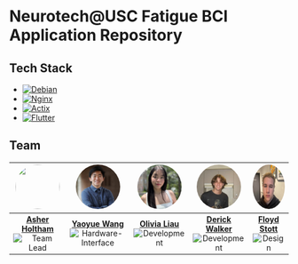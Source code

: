 # Neurotech@USC Fatigue BCI Application Repository

## Tech Stack

- [![Debian][Debian.dev]][Debian-url]
- [![Nginx][Nginx.dev]][Nginx-url]
- [![Actix][Actix.dev]][Actix-url]
- [![Flutter][Flutter.dev]][Flutter-url]

<!-- MARKDOWN LINKS & IMAGES -->

[Debian-url]: https://www.debian.org/
[Debian.dev]: https://img.shields.io/badge/Debian-CC0000?style=for-the-badge&logo=debian&logoColor=000000
[Nginx-url]: https://nginx.org/
[Nginx.dev]: https://img.shields.io/badge/Nginx-009639?style=for-the-badge&logo=nginx&logoColor=000000
[Actix-url]: https://actix.rs/
[Actix.dev]: https://img.shields.io/badge/Actix-000000?style=for-the-badge&logo=actix&logoColor=white
[Flutter-url]: https://flutter.dev/
[Flutter.dev]: https://img.shields.io/badge/Flutter-02569B?style=for-the-badge&logo=flutter&logoColor=40C4FF

## Team

| [<img src="https://github.com/AsherHoltham.png" width="80" height="80" style="border-radius: 50%;" />][Asher-Contact] | [<img src="Assets/Yaoyue.jpeg" width="80" height="80" style="border-radius: 50%;" />][Yaoyue-Contact] | [<img src="Assets/Olivia.jpeg" width="80" height="80" style="border-radius: 50%;" />][Olivia-Contact] | [<img src="Assets/Derick.jpeg" width="80" height="80" style="border-radius: 50%;" />][Derick-Contact] | [<img src="Assets/Floyd.jpeg" width="80" height="80" style="border-radius: 50%;" />][Floyd-Contact] |
|:---:|:---:|:---:|:---:|:---:|
| **[Asher Holtham][Asher-Contact]**<br>![Team Lead](https://img.shields.io/badge/-Team%20Lead-F9E795?style=flat-square) | **[Yaoyue Wang][Yaoyue-Contact]**<br>![Hardware-Interface](https://img.shields.io/badge/-Data-2F3C7E?style=flat-square) | **[Olivia Liau][Olivia-Contact]**<br>![Development](https://img.shields.io/badge/-Frontend-7A2048?style=flat-square) | **[Derick Walker][Derick-Contact]**<br>![Development](https://img.shields.io/badge/-Fullstack-AFD275?style=flat-square) | **[Floyd Stott][Floyd-Contact]**<br>![Design](https://img.shields.io/badge/-Design-F96167?style=flat-square) | -->

[Yaoyue-Contact]: https://www.linkedin.com/in/yaoyuewang/
[Asher-Contact]: https://www.linkedin.com/in/asher-holtham/
[Olivia-Contact]: https://www.linkedin.com/in/olivia-liau-b3074b230/
[Floyd-Contact]: https://www.linkedin.com/in/floydstott/
[Derick-Contact]: https://www.linkedin.com/in/derick-walker/

[Yaoyue-img]: Assets/Yaoyue.jpeg
[Asher-img]: https://github.com/AsherHoltham.png
[Olivia-img]: Assets/Olivia.jpeg
[Floyd-img]: Assets/Floyd.jpeg
[Derick-img]: Assets/Derick.jpeg

[lead-clr]: #F9E795
[dev-clr]: #2F3C7E
[frntend-clr]: #7A2048
[fullstack-clr]: #AFD275
[design-clr]: #F96167
